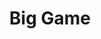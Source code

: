 ---
title: Big Game
id: 004
price: 100
tags:
  - Super Bowl
  - February
  - Cooking
  - Grocery
start_date: 2019-01-15 00:00:00
stop_date: 2019-02-03 00:00:00
youtube_video_id: lgip9Okmbl0
---